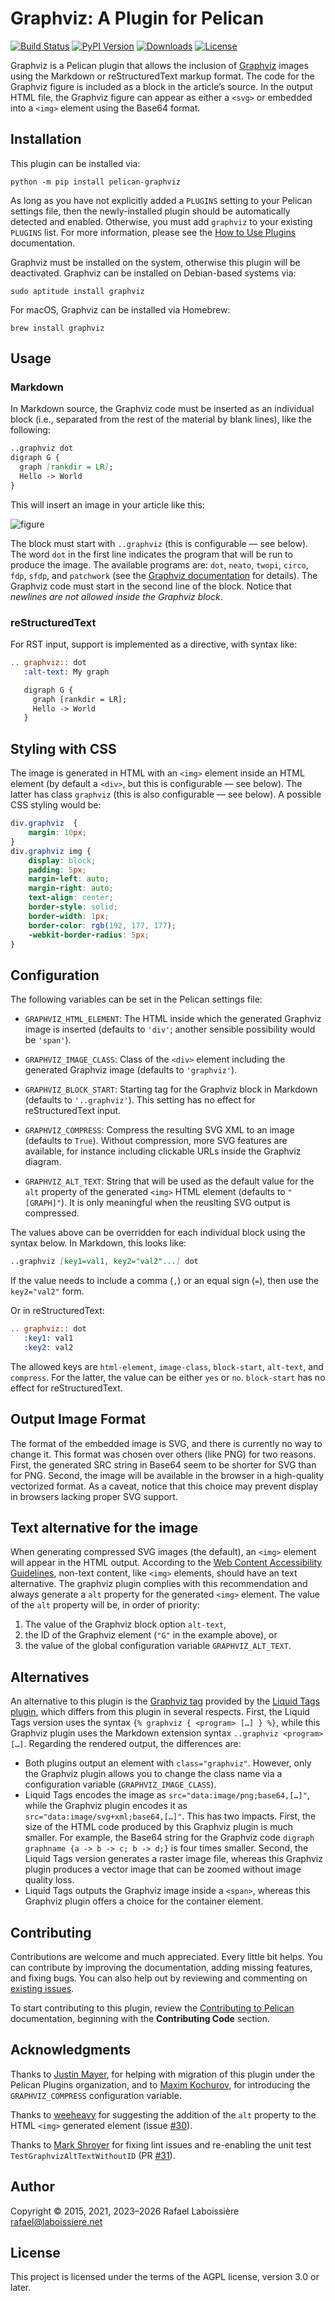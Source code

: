 Graphviz: A Plugin for Pelican
==============================

[![Build Status](https://img.shields.io/github/actions/workflow/status/pelican-plugins/graphviz/main.yml?branch=main)](https://github.com/pelican-plugins/graphviz/actions)
[![PyPI Version](https://img.shields.io/pypi/v/pelican-graphviz)](https://pypi.org/project/pelican-graphviz/)
[![Downloads](https://img.shields.io/pypi/dm/pelican-graphviz)](https://pypi.org/project/pelican-graphviz/)
[![License](https://img.shields.io/pypi/l/pelican-graphviz?color=blue)](https://www.gnu.org/licenses/agpl-3.0.en.html)

Graphviz is a Pelican plugin that allows the inclusion of [Graphviz][] images using the Markdown or reStructuredText markup format. The code for the Graphviz figure is included as a block in the article’s source. In the output HTML file, the Graphviz figure can appear as either a `<svg>` or embedded into a `<img>` element using the Base64 format.

[Graphviz]: https://www.graphviz.org


Installation
------------

This plugin can be installed via:

    python -m pip install pelican-graphviz

As long as you have not explicitly added a `PLUGINS` setting to your Pelican settings file, then the newly-installed plugin should be automatically detected and enabled. Otherwise, you must add `graphviz` to your existing `PLUGINS` list. For more information, please see the [How to Use Plugins](https://docs.getpelican.com/en/latest/plugins.html#how-to-use-plugins) documentation.

Graphviz must be installed on the system, otherwise this plugin will be deactivated. Graphviz can be installed on Debian-based systems via:

    sudo aptitude install graphviz

For macOS, Graphviz can be installed via Homebrew:

    brew install graphviz


Usage
-----

### Markdown

In Markdown source, the Graphviz code must be inserted as an individual block (i.e., separated from the rest of the material by blank lines), like the following:

```markdown
..graphviz dot
digraph G {
  graph [rankdir = LR];
  Hello -> World
}
```

This will insert an image in your article like this:

![figure](https://github.com/pelican-plugins/graphviz/raw/main/hello-world.png)

The block must start with `..graphviz` (this is configurable — see below). The word `dot` in the first line indicates the program that will be run to produce the image. The available programs are: `dot`, `neato`, `twopi`, `circo`, `fdp`, `sfdp`, and `patchwork` (see the [Graphviz documentation][] for details). The Graphviz code must start in the second line of the block. Notice that *newlines are not allowed inside the Graphviz block*.

[Graphviz documentation]: https://www.graphviz.org/documentation/

### reStructuredText

For RST input, support is implemented as a directive, with syntax like:

```rst
.. graphviz:: dot
   :alt-text: My graph

   digraph G {
     graph [rankdir = LR];
     Hello -> World
   }
```

Styling with CSS
----------------

The image is generated in HTML with an `<img>` element inside an HTML element (by default a `<div>`, but this is configurable — see below). The latter has class `graphviz` (this is also configurable — see below). A possible CSS styling would be:

```css
div.graphviz  {
    margin: 10px;
}
div.graphviz img {
    display: block;
    padding: 5px;
    margin-left: auto;
    margin-right: auto;
    text-align: center;
    border-style: solid;
    border-width: 1px;
    border-color: rgb(192, 177, 177);
    -webkit-border-radius: 5px;
}
```


Configuration
-------------

The following variables can be set in the Pelican settings file:

- `GRAPHVIZ_HTML_ELEMENT`: The HTML inside which the generated Graphviz image is inserted (defaults to `'div'`; another sensible possibility would be `'span'`).

- `GRAPHVIZ_IMAGE_CLASS`: Class of the `<div>` element including the generated Graphviz image (defaults to `'graphviz'`).

- `GRAPHVIZ_BLOCK_START`: Starting tag for the Graphviz block in Markdown (defaults to `'..graphviz'`).  This setting has no effect for reStructuredText input.

- `GRAPHVIZ_COMPRESS`: Compress the resulting SVG XML to an image (defaults to `True`). Without compression, more SVG features are available, for instance including clickable URLs inside the Graphviz diagram.

- `GRAPHVIZ_ALT_TEXT`: String that will be used as the default value for the `alt` property of the generated `<img>` HTML element (defaults to `"[GRAPH]"`). It is only meaningful when the reuslting SVG output is compressed.

The values above can be overridden for each individual block using the syntax below. In Markdown, this looks like:

```markdown
..graphviz [key1=val1, key2="val2"...] dot
```

If the value needs to include a comma (`,`) or an equal sign (`=`), then use the `key2="val2"` form.

Or in reStructuredText:

```rst
.. graphviz:: dot
   :key1: val1
   :key2: val2
```

The allowed keys are `html-element`, `image-class`, `block-start`, `alt-text`, and `compress`. For the latter, the value can be either `yes` or `no`.  `block-start` has no effect for reStructuredText.


Output Image Format
-------------------

The format of the embedded image is SVG, and there is currently no way to change it. This format was chosen over others (like PNG) for two reasons. First, the generated SRC string in Base64 seem to be shorter for SVG than for PNG. Second, the image will be available in the browser in a high-quality vectorized format. As a caveat, notice that this choice may prevent display in browsers lacking proper SVG support.


Text alternative for the image
------------------------------

When generating compressed SVG images (the default), an `<img>` element will appear in the HTML output. According to the [Web Content Accessibility Guidelines], non-text content, like `<img>` elements, should have an text alternative. The graphviz plugin complies with this recommendation and always generate a `alt` property for the generated `<img>` element. The value of the `alt` property will be, in order of priority:

1. The value of the Graphviz block option `alt-text`,
2. the ID of the Graphviz element (`"G"` in the example above), or
3. the value of the global configuration variable `GRAPHVIZ_ALT_TEXT`.

[Web Content Accessibility Guidelines]: https://www.w3.org/TR/WCAG22/#non-text-content


Alternatives
------------

An alternative to this plugin is the [Graphviz tag][] provided by the [Liquid Tags plugin][], which differs from this plugin in several respects. First, the Liquid Tags version uses the syntax `{% graphviz { <program> […] } %}`, while this Graphviz plugin uses the Markdown extension syntax `..graphviz <program> […]`. Regarding the rendered output, the differences are:

- Both plugins output an element with `class="graphviz"`. However, only the Graphviz plugin allows you to change the class name via a configuration variable (`GRAPHVIZ_IMAGE_CLASS`).
- Liquid Tags encodes the image as `src="data:image/png;base64,[…]"`, while the Graphviz plugin encodes it as `src="data:image/svg+xml;base64,[…]"`. This has two impacts. First, the size of the HTML code produced by this Graphviz plugin is much smaller. For example, the Base64 string for the Graphviz code `digraph graphname {a -> b -> c; b -> d;}` is four times smaller. Second, the Liquid Tags version generates a raster image file, whereas this Graphviz plugin produces a vector image that can be zoomed without image quality loss.
- Liquid Tags outputs the Graphviz image inside a `<span>`, whereas this Graphviz plugin offers a choice for the container element.

[Graphviz tag]: https://github.com/pelican-plugins/liquid-tags/blob/main/pelican/plugins/liquid_tags/graphviz.py
[Liquid Tags plugin]: https://github.com/pelican-plugins/liquid-tags


Contributing
------------

Contributions are welcome and much appreciated. Every little bit helps. You can contribute by improving the documentation, adding missing features, and fixing bugs. You can also help out by reviewing and commenting on [existing issues][].

To start contributing to this plugin, review the [Contributing to Pelican][] documentation, beginning with the **Contributing Code** section.

[existing issues]: https://github.com/pelican-plugins/graphviz/issues
[Contributing to Pelican]: https://docs.getpelican.com/en/latest/contribute.html


Acknowledgments
---------------

Thanks to [Justin Mayer][], for helping with migration of this plugin under the Pelican Plugins organization, and to [Maxim Kochurov][], for introducing the `GRAPHVIZ_COMPRESS` configuration variable.

[Justin Mayer]: https://github.com/justinmayer
[Maxim Kochurov]: https://github.com/ferrine

Thanks to [weeheavy] for suggesting the addition of the `alt` property to the HTML `<img>` generated element (issue [#30]).

[weeheavy]: https://github.com/weeheavy
[#30]: https://github.com/pelican-plugins/graphviz/issues/30

Thanks to [Mark Shroyer][] for fixing lint issues and re-enabling the unit test `TestGraphvizAltTextWithoutID` (PR [#31]).

[Mark Shroyer]: https://github.com/mshroyer
[#31]: https://github.com/pelican-plugins/graphviz/pull/31


Author
------

Copyright © 2015, 2021, 2023–2026  Rafael Laboissière <rafael@laboissiere.net>


License
-------

This project is licensed under the terms of the AGPL license, version 3.0 or later.
